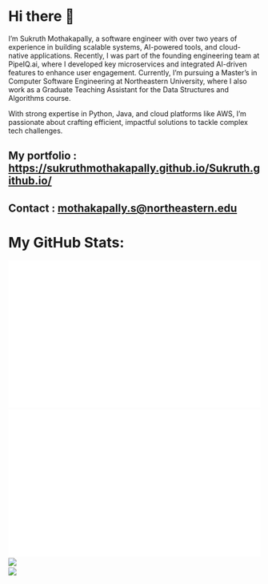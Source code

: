 # Hi there 👋

I’m Sukruth Mothakapally, a software engineer with over two years of experience in building scalable systems, AI-powered tools, and cloud-native applications. Recently, I was part of the founding engineering team at PipeIQ.ai, where I developed key microservices and integrated AI-driven features to enhance user engagement. Currently, I’m pursuing a Master’s in Computer Software Engineering at Northeastern University, where I also work as a Graduate Teaching Assistant for the Data Structures and Algorithms course.

With strong expertise in Python, Java, and cloud platforms like AWS, I’m passionate about crafting efficient, impactful solutions to tackle complex tech challenges.

## My portfolio : https://sukruthmothakapally.github.io/Sukruth.github.io/
## Contact : mothakapally.s@northeastern.edu

# My GitHub Stats:
![](https://raw.githubusercontent.com/Sukruthmothakapally/mygithub-stats/master/generated/overview.svg#gh-dark-mode-only)
![](https://raw.githubusercontent.com/Sukruthmothakapally/mygithub-stats/master/generated/languages.svg#gh-dark-mode-only)</br>
![](https://github-readme-stats.vercel.app/api?username=sukruthmothakapally&theme=dark&hide_border=false&include_all_commits=true&count_private=false)<br/>
![](https://github-readme-streak-stats.herokuapp.com/?user=sukruthmothakapally&theme=dark&hide_border=false)
